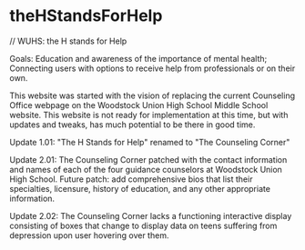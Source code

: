 # theHStandsForHelp
// WUHS: the H stands for Help

Goals: Education and awareness of the importance of mental health; Connecting users with options to receive help from professionals or on their own.

This website was started with the vision of replacing the current Counseling Office webpage on the Woodstock Union High School Middle School website. This website is not ready for implementation at this time, but with updates and tweaks, has much potential to be there in good time.

Update 1.01: "The H Stands for Help" renamed to "The Counseling Corner"

Update 2.01: The Counseling Corner patched with the contact information and names of each of the four guidance counselors at Woodstock Union High School. Future patch: add comprehensive bios that list their specialties, licensure, history of education, and any other appropriate information. 

Update 2.02: The Counseling Corner lacks a functioning interactive display consisting of boxes that change to display data on teens suffering from depression upon user hovering over them.

